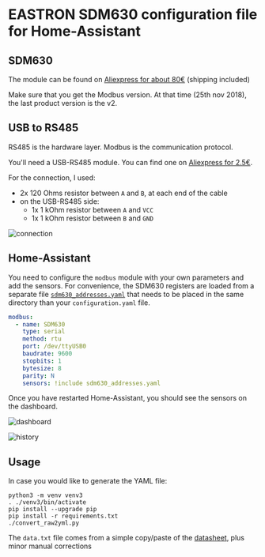 # EASTRON SDM630 configuration file for Home-Assistant

## SDM630

The module can be found on [Aliexpress for about 80€](https://www.aliexpress.com/item/SDM630Modbus-V2-multi-function-power-analyser-1p2w-3p3w-3p4w-modbus-pulse-output-port-RS485-PV-solar/32755125115.html) (shipping included)

Make sure that you get the Modbus version. At that time (25th nov 2018), the last product version is the v2.

## USB to RS485

RS485 is the hardware layer. Modbus is the communication protocol.

You'll need a USB-RS485 module. You can find one on [Aliexpress for 2.5€](https://www.aliexpress.com/item/Industrial-USB-To-RS485-Converter-Upgrade-Protection-RS485-Converter-Compatibility-V2-0-Standard-RS-485-A/32888122294.html).

For the connection, I used:

- 2x 120 Ohms resistor between `A` and `B`, at each end of the cable
- on the USB-RS485 side:
  - 1x 1 kOhm resistor between `A` and `VCC`
  - 1x 1 kOhm resistor between `B` and `GND`

![connection](IMG_20181125_183433.jpg)

## Home-Assistant

You need to configure the `modbus` module with your own parameters and add the sensors. For convenience, the SDM630 registers are loaded from a separate file [`sdm630_addresses.yaml`](sdm630_addresses.yaml) that needs to be placed in the same directory than your `configuration.yaml` file.

```yaml
modbus:
  - name: SDM630
    type: serial
    method: rtu
    port: /dev/ttyUSB0
    baudrate: 9600
    stopbits: 1
    bytesize: 8
    parity: N
    sensors: !include sdm630_addresses.yaml
```

Once you have restarted Home-Assistant, you should see the sensors on the dashboard.

![dashboard](dashboard.jpg)

![history](history.jpg)

## Usage

In case you would like to generate the YAML file:

```shell
python3 -m venv venv3
. ./venv3/bin/activate
pip install --upgrade pip
pip install -r requirements.txt
./convert_raw2yml.py
```

The `data.txt` file comes from a simple copy/paste of the [datasheet](https://bg-etech.de/download/manual/SDM630Register.pdf), plus minor manual corrections
